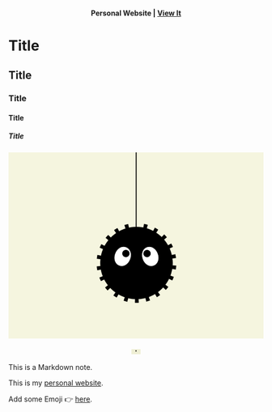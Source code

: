 <!-- 文字搭配連結 -->
<h4 align="center">
Personal Website | <a href="https://tomhsiao1260.github.io/" target="_blank">View It<a/>
</h4>

<!-- 標題 -->
# Title
## Title
### Title
#### Title
##### Title
<!-- 只有 # 和 ## 有隔線 -->

<!-- 用 Markdown 使用圖片 -->
![alt](./assets/img.png)

<!-- 用元素使用圖片 -->
<p align="center">
  <img src="./assets/img.gif" height="10px"/>
</p>

<!-- 輸入不換行文字 -->
<!-- 空一格才會換行 -->
This is a Markdown note.

This is my [personal website](https://tomhsiao1260.github.io/).

Add some Emoji 👉 [here](https://tw.piliapp.com/emoji/list/).

